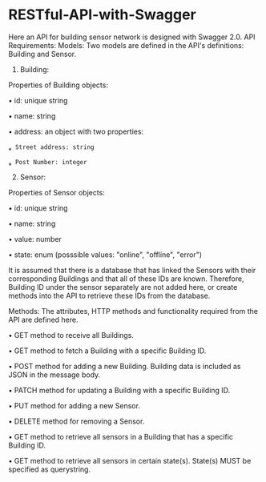 # RESTful-API-with-Swagger
Here an API for building sensor network is designed with Swagger 2.0. 
API Requirements:
Models: Two models are defined in the API's definitions: Building and Sensor.

1) Building:

Properties of Building objects:

• id: unique string

• name: string

• address: an object with two properties:

    ⁎ Street address: string
    
    ⁎ Post Number: integer
    
2) Sensor:

Properties of Sensor objects:

• id: unique string

• name: string

• value: number

• state: enum (posssible values: "online", "offline", "error")

It is assumed that there is a database that has linked the Sensors with their corresponding Buildings and that all of these IDs are known. Therefore, Building ID under the sensor separately are not added here, or create methods into the API to retrieve these IDs from the database. 

Methods:
The attributes, HTTP methods and functionality required from the API are defined here. 

• GET method to receive all Buildings.

• GET method to fetch a Building with a specific Building ID.

• POST method for adding a new Building. Building data is included as JSON in the message body.

• PATCH method for updating a Building with a specific Building ID.

• PUT method for adding a new Sensor.

• DELETE method for removing a Sensor.

• GET method to retrieve all sensors in a Building that has a specific Building ID.

• GET method to retrieve all sensors in certain state(s). State(s) MUST be specified as querystring.
